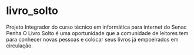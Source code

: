 # livro_solto
Projeto Integrador do curso técnico em informática para internet do Senac Penha
O Livro Solto é uma oportunidade que a comunidade de leitores tem para conhecer novas pessoas e colocar seus livros já empoeirados em circulação.
